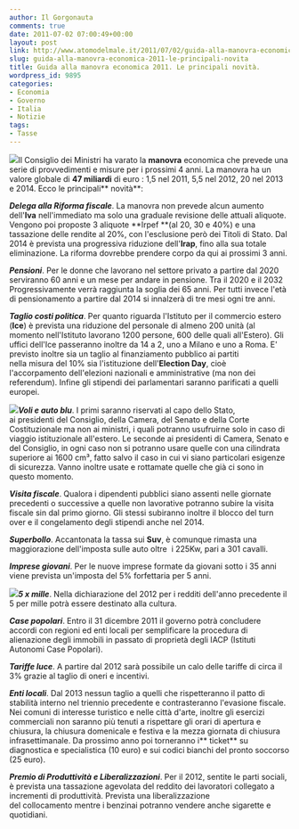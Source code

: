 ```yaml
---
author: Il Gorgonauta
comments: true
date: 2011-07-02 07:00:49+00:00
layout: post
link: http://www.atomodelmale.it/2011/07/02/guida-alla-manovra-economica-2011-le-principali-novita/
slug: guida-alla-manovra-economica-2011-le-principali-novita
title: Guida alla manovra economica 2011. Le principali novità.
wordpress_id: 9895
categories:
- Economia
- Governo
- Italia
- Notizie
tags:
- Tasse
---
```


[![](http://www.atomodelmale.it/wp-content/uploads/2010/12/euro-2-300x235.jpg)](http://www.atomodelmale.it/wp-content/uploads/2010/12/euro-2.jpg)Il Consiglio dei Ministri ha varato la **manovra** economica che prevede una serie di provvedimenti e misure per i prossimi 4 anni. La manovra ha un valore globale di **47 miliardi** di euro : 1,5 nel 2011, 5,5 nel 2012, 20 nel 2013 e 2014. Ecco le principali** novità**:

_**Delega alla Riforma fiscale**_. La manovra non prevede alcun aumento dell'**Iva** nell'immediato ma solo una graduale revisione delle attuali aliquote. Vengono poi proposte 3 aliquote **Irpef **(al 20, 30 e 40%) e una tassazione delle rendite al 20%, con l'esclusione però dei Titoli di Stato. Dal 2014 è prevista una progressiva riduzione dell'**Irap**, fino alla sua totale eliminazione. La riforma dovrebbe prendere corpo da qui ai prossimi 3 anni.

_**Pensioni**_. Per le donne che lavorano nel settore privato a partire dal 2020 serviranno 60 anni e un mese per andare in pensione. Tra il 2020 e il 2032 Progressivamente verrà raggiunta la soglia dei 65 anni. Per tutti invece l'età di pensionamento a partire dal 2014 si innalzerà di tre mesi ogni tre anni.

_**Taglio costi politica**_. Per quanto riguarda l'Istituto per il commercio estero (**Ice**) è prevista una riduzione del personale di almeno 200 unità (al momento nell'Istituto lavorano 1200 persone, 600 delle quali all'Estero). Gli uffici dell'Ice passeranno inoltre da 14 a 2, uno a Milano e uno a Roma. E' previsto inoltre sia un taglio al finanziamento pubblico ai partiti nella misura del 10% sia l'istituzione dell'**Election Day**, cioè l'accorpamento dell'elezioni nazionali e amministrative (ma non dei referendum). Infine gli stipendi dei parlamentari saranno parificati a quelli europei.



_**[![](http://www.atomodelmale.it/wp-content/uploads/2011/07/auto-blu-150x102.jpg)](http://www.atomodelmale.it/wp-content/uploads/2011/07/auto-blu.jpg)Voli e auto blu**_. I primi saranno riservati al capo dello Stato, ai presidenti del Consiglio, della Camera, del Senato e della Corte Costituzionale ma non ai ministri, i quali potranno usufruirne solo in caso di viaggio istituzionale all'estero. Le seconde ai presidenti di Camera, Senato e del Consiglio, in ogni caso non si potranno usare quelle con una cilindrata superiore ai 1600 cm³, fatto salvo il caso in cui vi siano particolari esigenze di sicurezza. Vanno inoltre usate e rottamate quelle che già ci sono in questo momento.

_**Visita fiscale**_. Qualora i dipendenti pubblici siano assenti nelle giornate precedenti o successive a quelle non lavorative potranno subire la visita fiscale sin dal primo giorno. Gli stessi subiranno inoltre il blocco del turn over e il congelamento degli stipendi anche nel 2014.

_**Superbollo**_. Accantonata la tassa sui **Suv**, è comunque rimasta una maggiorazione dell'imposta sulle auto oltre  i 225Kw, pari a 301 cavalli.

_**Imprese giovani**_. Per le nuove imprese formate da giovani sotto i 35 anni viene prevista un'imposta del 5% forfettaria per 5 anni.

_**[![](http://www.atomodelmale.it/wp-content/uploads/2011/07/5x1000-150x150.jpg)](http://www.atomodelmale.it/wp-content/uploads/2011/07/5x1000.jpg)5 x mille**_. Nella dichiarazione del 2012 per i redditi dell'anno precedente il 5 per mille potrà essere destinato alla cultura.

**_Case popolari_**. Entro il 31 dicembre 2011 il governo potrà concludere accordi con regioni ed enti locali per semplificare la procedura di alienazione degli immobili in passato di proprietà degli IACP (Istituti Autonomi Case Popolari).

**_Tariffe luce_**. A partire dal 2012 sarà possibile un calo delle tariffe di circa il 3% grazie al taglio di oneri e incentivi.

**_Enti locali_**. Dal 2013 nessun taglio a quelli che rispetteranno il patto di stabilità interno nel triennio precedente e contrasteranno l'evasione fiscale. Nei comuni di interesse turistico e nelle città d'arte, inoltre gli esercizi commerciali non saranno più tenuti a rispettare gli orari di apertura e chiusura, la chiusura domenicale e festiva e la mezza giornata di chiusura infrasettimanale. Da prossimo anno poi torneranno i** ticket** su diagnostica e specialistica (10 euro) e sui codici bianchi del pronto soccorso (25 euro).

_**Premio di Produttività e Liberalizzazioni**_. Per il 2012, sentite le parti sociali, è prevista una tassazione agevolata del reddito dei lavoratori collegato a incrementi di produttività. Prevista una liberalizzazione del collocamento mentre i benzinai potranno vendere anche sigarette e quotidiani.
